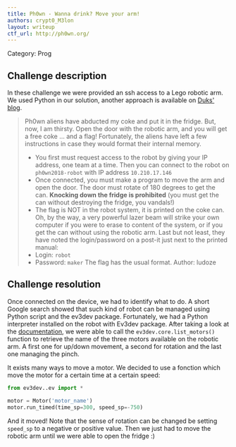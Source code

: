 ```yaml
---
title: Ph0wn - Wanna drink? Move your arm!
authors: crypt0_M3lon
layout: writeup
ctf_url: http://ph0wn.org/
---
```

Category: Prog

## Challenge description
In these challenge we were provided an ssh access to a Lego robotic arm. We used Python in our solution, another approach is available on [Duks' blog](http://duksctf.github.io/2018/12/14/Ph0wn2018-wannadrink.html).

> Ph0wn aliens have abducted my coke and put it in the fridge. But, now, I am thirsty. Open the door with the robotic arm, and you will get a free coke ... and a flag!
> Fortunately, the aliens have left a few instructions in case they would format their internal memory.
> - You first  must request access to the robot by giving your IP address, one team at a time. Then you can connect to the robot on `ph0wn2018-robot` with IP address `10.210.17.146`
> - Once connected, you must make a program to move the arm and open the door. The door must rotate of 180 degrees to get the can. **Knocking down the fridge is prohibited** (you must get the can without destroying the fridge, you vandals!)
> - The flag is NOT in the robot system, it is printed on the coke can. Oh, by the way, a very powerful lazer beam will strike your own computer if you were to erase to content of the system, or if you get the can without using the robotic arm.
> Last but not least, they have noted the login/password on a post-it just next to the printed manual:
> - Login: `robot`
> - Password: `maker`
> The flag has the usual format.
> Author: ludoze

## Challenge resolution
Once connected on the device, we had to identify what to do. A short Google search showed that such kind of robot can be managed using Python script and the ev3dev package. Fortunately, we had a Python interpreter installed on the robot with Ev3dev package. After taking a look at the [documentation](https://ev3dev-lang.readthedocs.io/projects/python-ev3dev/en/stable/spec.html), we were able to call the `ev3dev.core.list_motors()` function to retrieve the name of the three motors available on the robotic arm. A first one for up/down movement, a second for rotation and the last one managing the pinch.

It exists many ways to move a motor. We decided to use a fonction which move the motor for a certain time at a certain speed:
```python
from ev3dev..ev import *

motor = Motor('motor_name')
motor.run_timed(time_sp=300, speed_sp=-750)
```
And it moved! Note that the sense of rotation can be changed be setting `speed_sp` to a negative or positive value.
Then we just had to move the robotic arm until we were able to open the fridge :)
